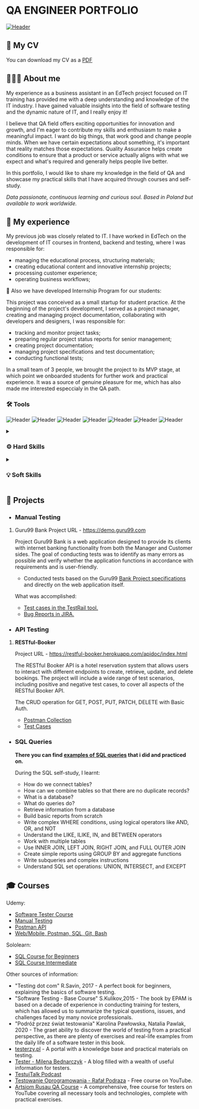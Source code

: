 # QA ENGINEER PORTFOLIO

[![Header](https://github.com/xyanaxa/doc/blob/main/Junior_QA_Engineer_banner.png)](mailto:xiushakovax@gmail.com)


## 📃 My CV
You can download my CV as a [PDF](https://drive.google.com/drive/folders/1ld9gADD8mRkOT39X3H7CSR6nvnAiwc63?usp=share_link)

## 🙋🏼‍♀️ About me
My experience as a business assistant in an EdTech project focused on IT training has provided me with a deep understanding and knowledge of the IT industry. I have gained valuable insights into the field of software testing and the dynamic nature of IT, and I really enjoy it! 

I believe that QA field offers exciting opportunities for innovation and growth, and I'm eager to contribute my skills and enthusiasm to make a meaningful impact. I want do big things, that work good and change people minds. When we have certain expectations about something, it's important that reality matches those expectations. Quality Assurance helps create conditions to ensure that a product or service actually aligns with what we expect and what's required and generally helps people live better.

In this portfolio, I would like to share my knowledge in the field of QA and showcase my practical skills that I have acquired through courses and self-study.

<i>Data passionate, continuous learning and curious soul. Based in Poland but available to work worldwide.</i>

## 💼 My experience
My previous job was closely related to IT. I have worked in EdTech on the development of IT courses in frontend, backend and testing, where I was responsible for:
- managing the educational process, structuring materials;
- creating educational content and innovative internship projects;
- processing customer experience;
- operating business workflows;

📌 Also we have developed Internship Program for our students:

This project was conceived as a small startup for student practice. At the beginning of the project's development, I served as a project manager, creating and managing project documentation, collaborating with developers and designers, I was responsible for:
- tracking and monitor project tasks;
- preparing regular project status reports for senior management;
- creating project documentation;
- managing project specifications and test documentation;
- conducting functional tests;

In a small team of 3 people, we brought the project to its MVP stage, at which point we onboarded students for further work and practical experience. It was a source of genuine pleasure for me, which has also made me interested especcialy in the QA path. 




### 🛠️ Tools
![Header](https://img.shields.io/badge/Jira-090909?style=for-the-badge&logo=jira&logoColor=136be1)
![Header](https://img.shields.io/badge/Postman-090909?style=for-the-badge&logo=postman&logoColor=f76935)
![Header](https://img.shields.io/badge/Swagger-090909?style=for-the-badge&logo=swagger&logoColor=7ede2b)
![Header](https://img.shields.io/badge/Git-090909?style=for-the-badge&logo=git&logoColor=8cc4d7)
![Header](https://img.shields.io/badge/MySQL-090909?style=for-the-badge&logo=mysql&logoColor=00618a)
![Header](https://img.shields.io/badge/DevTools-090909?style=for-the-badge&logo=googlechrome&logoColor=2674f2)
![Header](https://img.shields.io/badge/TestRail-090909?style=for-the-badge&logo=&logoColor=65C179)


<details>
<summary><h3>⚙️ Hard Skills</h3></summary>
<br>
<b>Manual testing</b>
<ul><li>can perform manual functional and usability testing of web applications</li>
<li>gained hands-on experience by testing applications created for educational purposes</li></ul>

<br>

<b>Test analysis & design</b>
<ul><li>familiar with functional decomposition of products, creating state transition diagrams, writing use cases</li>
<li>can apply equivalence partitioning, boundary value analysis and methods of pairwise testing to generate test input data
</li></ul>

<br>

<b>API testing</b>
<ul><li>know the difference between SOAP and REST APIs</li>
<li>gained experience through manual testing of APIs created for educational purposes</li>
<li>know how to manipulate requests and create test cases using</li></ul>

<br>

<b>Exploratory testing</b>
<ul><li>capable of using Whittaker’s test tours and creating cheat-lists for testing web applications</li></ul>

<br>

<b>Test documentation</b>
<ul><li>can create test cases and checklists and know how and in which situations to use them effectively</li>
<li>able to prepare comprehensive bug reports and provide detailed session reports</li></ul>

<br>

<b>SQL databases</b>
<ul><li>can write complex requests using subqueries</li>
<li>familiar with the use of aliases and wildcards</li>
<li>know the difference between joins and unions and can use them in queries</li></ul>

<br>

<b>DevTools knowledge</b>
<br>

<b>HTML/CSS basics</b>
<br>

<b>Understanding of Development Methodologies (e.g., Agile, Waterfall, V-model)</b>
<br>

<b>Communicative English</b>
</details>


<details>
<summary><h3>💡 Soft Skills</h3></summary>
<br>
<ul><li>Problem-solving aptitude</li>
<li>Attention to Details</li>
<li>Assertiveness and Empathy</li>
<li>Curiosity</li>
<li>Well-organized</li>
<li>Attention to User Experience</li>
<li>Strong communication Skills</li>
<li>Ability to learn new tools, systems and processes quickly</li>
<li>Thinking outside the box</li>
<li>Desire for self-development</li></ul>
</details>

## 🎯 Projects
- ### Manual Testing
1. Guru99 Bank
   Project URL - https://demo.guru99.com

   Project Guru99 Bank is a web application designed to provide its clients with internet banking functionality from both the Manager and Customer sides. The goal of conducting tests was to identify as many errors as possible and verify whether the application functions in accordance with requirements and is user-friendly.

    - Conducted tests based on the Guru99 [Bank Project specifications](https://docs.google.com/document/d/1CZocvqgE9ppseO72vrQiylK1xnEBSrnKcb2-tlXu4nM/edit?usp=sharing) and directly on the web application itself.

   What was accomplished:
    - [Test cases in the TestRail tool.](https://drive.google.com/drive/folders/1ssPz0YAFuoPkJrzydVsPYgNPMi7nNztE?usp=share_link)
    - [Bug Reports in JIRA.](https://drive.google.com/drive/folders/1ssPz0YAFuoPkJrzydVsPYgNPMi7nNztE?usp=share_link)
  
  
- ### **API Testing**
1. **RESTful-Booker**

   Project URL - https://restful-booker.herokuapp.com/apidoc/index.html

   The RESTful Booker API is a hotel reservation system that allows users to interact with different endpoints to create, retrieve, update, and delete bookings. The project will include a wide range of test scenarios, including positive and negative test cases, to cover all aspects of the RESTful Booker API.

   The CRUD operation for GET, POST, PUT, PATCH, DELETE with Basic Auth.
    - [Postman Collection](https://documenter.getpostman.com/view/29275610/2s9YJaXP9j)
    - [Test Cases](https://docs.google.com/spreadsheets/d/1V6O61L_-2J_W2Sa_tiZ7yVvSKh1RjHsKTXSP0G8RaHI/edit?usp=sharing)

- ### SQL Queries

    **There you can find [examples of SQL queries](https://github.com/xyanaxa/SQL/tree/main) that i did and practiced on.**
   
  During the SQL self-study, I learnt:
 
    - How do we connect tables?
    - How can we combine tables so that there are no duplicate records?
    - What is a database?
    - What do queries do?
    - Retrieve information from a database
    - Build basic reports from scratch
    - Write complex WHERE conditions, using logical operators like AND, OR, and NOT
    - Understand the LIKE, ILIKE, IN, and BETWEEN operators
    - Work with multiple tables
    - Use INNER JOIN, LEFT JOIN, RIGHT JOIN, and FULL OUTER JOIN
    - Create simple reports using GROUP BY and aggregate functions
    - Write subqueries and complex instructions
    - Understand SQL set operations: UNION, INTERSECT, and EXCEPT

## 🎓 Courses
Udemy:
- [Software Tester Course](https://www.udemy.com/course/software-tester-course-become-an-effective-tester/)
- [Manual Testing](https://www.udemy.com/course/kurs-testowania-oprogramowania/)
- [Postman API](https://www.udemy.com/course/kurs-postman/)
- [Web/Mobile, Postman, SQL, Git, Bash](https://www.udemy.com/course/qaengineer/)

Sololearn:
- [SQL Course for Beginners](https://api2.sololearn.com/v2/certificates/CC-NPY5ZSLH/image/jpg)
- [SQL Course Intermediate](https://api2.sololearn.com/v2/certificates/CC-BXDVK0K2/image/jpg)

Other sources of information:
- "Testing dot com" R.Savin, 2017 - A perfect book for beginners, explaining the basics of software testing.
- "Software Testing - Base Course" S.Kulikov,2015 - The book by EPAM is based on a decade of experience in conducting training for testers, which has allowed us to summarize the typical questions, issues, and challenges faced by many novice professionals.
- "Podróż przez świat testowania" Karolina Pawłowska, Natalia Pawlak, 2020 - The graet ability to discover the world of testing from a practical perspective, as there are plenty of exercises and real-life examples from the daily life of a software tester in this book.
- [testerzy.pl](https://testerzy.pl) - A portal with a knowledge base and practical materials on testing.
- [Tester - Milena Bednarczyk](https://tester.milenabednarczyk.pl) - A blog filled with a wealth of useful information for testers.
- [TestujTalk Podcast](https://www.youtube.com/playlist?list=PL785iOrb0sYh11MYcSkDLO42IgLcDHE6o)
- [Testowanie Oprogramowania - Rafał Podraza](https://www.youtube.com/playlist?list=PL7NAC-bkGBcG2Nv7NiejNgm43SKR7Leq9) - Free course on YouTube.
- [Artsiom Rusau QA Course](https://www.youtube.com/playlist?list=PLKbJd47Kcbju2Vhi-FL7AI14vItVmGYk-) - A comprehensive, free course for testers on YouTube covering all necessary tools and technologies, complete with practical exercises.

